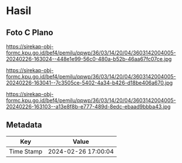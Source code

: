 # Hasil

## Foto C Plano

https://sirekap-obj-formc.kpu.go.id/bef4/pemilu/ppwp/36/03/14/20/04/3603142004005-20240226-163024--448e1e99-56c0-480a-b52b-46aa67fc07ce.jpg

https://sirekap-obj-formc.kpu.go.id/bef4/pemilu/ppwp/36/03/14/20/04/3603142004005-20240226-163041--7c3505ce-5402-4a34-b426-d18be406a670.jpg

https://sirekap-obj-formc.kpu.go.id/bef4/pemilu/ppwp/36/03/14/20/04/3603142004005-20240226-163103--a13e8f8b-e777-489d-8edc-ebaad9bbba43.jpg


## Metadata

| Key        | Value               |
| ---------- | ------------------- |
| Time Stamp | 2024-02-26 17:00:04 |



